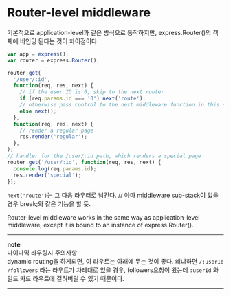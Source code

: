 # Router-level middleware

기본적으로 application-level과 같은 방식으로 동작하지만, express.Router()의 객체에 바인딩 된다는 것이 차이점이다.

```js
var app = express();
var router = express.Router();

router.get(
  '/user/:id',
  function(req, res, next) {
    // if the user ID is 0, skip to the next router
    if (req.params.id === '0') next('route');
    // otherwise pass control to the next middleware function in this stack
    else next();
  },
  function(req, res, next) {
    // render a regular page
    res.render('regular');
  },
);
// handler for the /user/:id path, which renders a special page
router.get('/user/:id', function(req, res, next) {
  console.log(req.params.id);
  res.render('special');
});
```

`next('route')`는 그 다음 라우터로 넘긴다.
// 아마 middleware sub-stack이 있을 경우 break;와 같은 기능을 할 듯.

Router-level middleware works in the same way as application-level middleware, except it is bound to an instance of express.Router().


--- 
**note**  
다이나믹 라우팅시 주의사항  
dynamic routing을 하게되면, 이 라우트는 아래에 두는 것이 좋다. 왜냐하면 `/:userId` `/followers` 라는 라우트가 차례대로 있을 경우, followers요청이 왔는데 `:userId` 와일드 카드 라우트에 걸려버릴 수 있기 때문이다.

---
